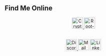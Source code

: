## Find Me Online

<!-- CTF Platforms -->
<p align="center">
  <a href="https://cryptohack.org/user/Garab/" target="_blank">
    <img src="https://cryptohack.org/static/favicon/android-icon-192x192.png" alt="CryptoHack" height="35" />
  </a>
  <a href="https://www.root-me.org/Garab" target="_blank">
    <img src="https://pbs.twimg.com/profile_images/925763062837252096/43MyHYBN_400x400.jpg" alt="Root‑Me" height="35" />
  </a>
</p>

<br>

<!-- Contact & Social -->
<div align="center">
  <a href="https://discordapp.com/users/.garab." target="_blank">
    <img src="https://img.shields.io/static/v1?message=Discord&logo=discord&color=7289DA&style=for-the-badge" alt="Discord" height="35" />
  </a>
  <img src="https://img.shields.io/badge/Mail-red?style=for-the-badge&logo=gmail&link=mailto%3Apaul.vie%40telecom-paris.fr" alt="Mail" height="35" />
  <a href="https://www.linkedin.com/in/paul-vie/" target="_blank">
    <img src="https://img.shields.io/static/v1?message=LinkedIn&logo=linkedin&color=0077B5&style=for-the-badge" alt="LinkedIn" height="35" />
  </a>
</div>

